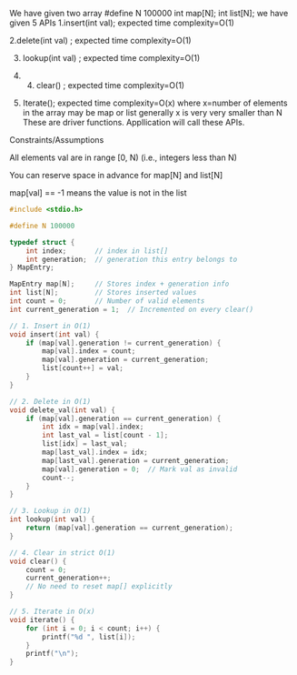 We have given two array #define N 100000 int map[N]; int list[N]; we have given 5 APIs
 1.insert(int val); expected time complexity=O(1)

 2.delete(int val) ; expected time complexity=O(1) 

3. lookup(int val) ; expected time complexity=O(1) 
4. 4. clear() ; expected time complexity=O(1) 

5. Iterate(); expected time complexity=O(x) where x=number of elements in the array may be map or list 
generally x is very very smaller than N These are driver functions. Appllication will call these APIs.


Constraints/Assumptions

All elements val are in range [0, N) (i.e., integers less than N)

You can reserve space in advance for map[N] and list[N]

map[val] == -1 means the value is not in the list


```c++
#include <stdio.h>

#define N 100000

typedef struct {
    int index;       // index in list[]
    int generation;  // generation this entry belongs to
} MapEntry;

MapEntry map[N];     // Stores index + generation info
int list[N];         // Stores inserted values
int count = 0;       // Number of valid elements
int current_generation = 1;  // Incremented on every clear()

// 1. Insert in O(1)
void insert(int val) {
    if (map[val].generation != current_generation) {
        map[val].index = count;
        map[val].generation = current_generation;
        list[count++] = val;
    }
}

// 2. Delete in O(1)
void delete_val(int val) {
    if (map[val].generation == current_generation) {
        int idx = map[val].index;
        int last_val = list[count - 1];
        list[idx] = last_val;
        map[last_val].index = idx;
        map[last_val].generation = current_generation;
        map[val].generation = 0;  // Mark val as invalid
        count--;
    }
}

// 3. Lookup in O(1)
int lookup(int val) {
    return (map[val].generation == current_generation);
}

// 4. Clear in strict O(1)
void clear() {
    count = 0;
    current_generation++;
    // No need to reset map[] explicitly
}

// 5. Iterate in O(x)
void iterate() {
    for (int i = 0; i < count; i++) {
        printf("%d ", list[i]);
    }
    printf("\n");
}
```
